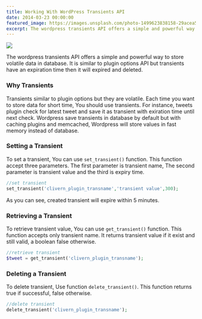 ```yaml
---
title: Working With WordPress Transients API
date: 2014-03-23 00:00:00
featured_image: https://images.unsplash.com/photo-1499623838158-29acea518eaa
excerpt: The wordpress transients API offers a simple and powerful way to store volatile data in database. It is similar to plugin options API but transients have an expiration time then it will expired and deleted.
---
```


![](https://images.unsplash.com/photo-1499623838158-29acea518eaa)

The wordpress transients API offers a simple and powerful way to store volatile data in database. It is similar to plugin options API but transients have an expiration time then it will expired and deleted.

### Why Transients

Transients similar to plugin options but they are volatile. Each time you want to store data for short time, You should use transients. For instance, tweets plugin check for latest tweet and save it as transient with exiration time until next check. Wordpress save transients in database by default but with caching plugins and memcached, Wordpress will store values in fast memory instead of database.

### Setting a Transient

To set a transient, You can use `set_transient()` function. This function accept three parameters. The first parameter is transient name, The second parameter is transient value and the third is expiry time.

```php
//set transient
set_transient('clivern_plugin_transname','transient value',300);
```

As you can see, created transient will expire within 5 minutes.

### Retrieving a Transient

To retrieve transient value, You can use `get_transient()` function. This function accepts only transient name. It returns transient value if it exist and still valid, a boolean false otherwise.

```php
//retrieve transient
$tweet = get_transient('clivern_plugin_transname');
```

### Deleting a Transient

To delete transient, Use function `delete_transient()`. This function returns true if successful, false otherwise.

```php
//delete transient
delete_transient('clivern_plugin_transname');
```
